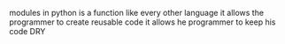 modules in python is a function like every other language
it allows the programmer to create reusable code 
it allows he programmer to keep his code DRY
